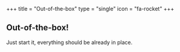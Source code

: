 +++
title = "Out-of-the-box"
type = "single"
icon = "fa-rocket"
+++

## Out-of-the-box!

Just start it, everything should be already in place.
